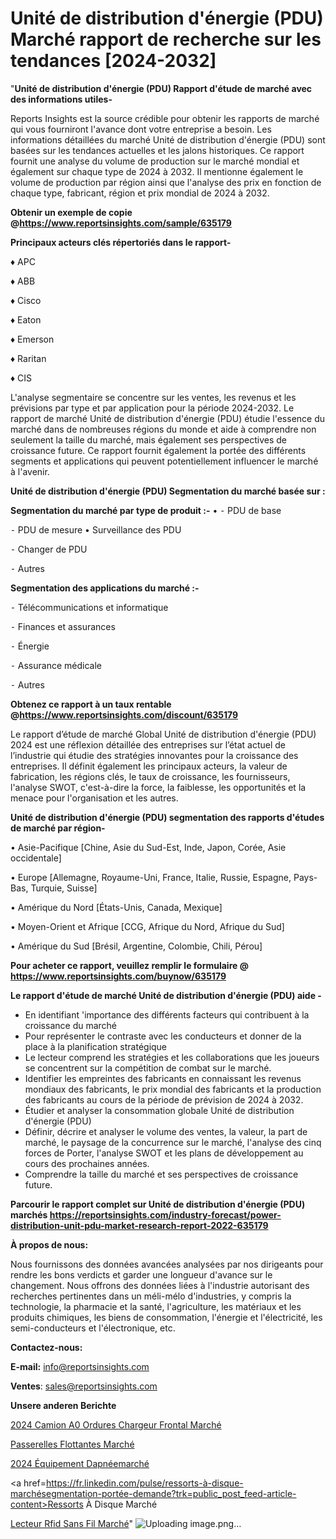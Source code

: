 # Unité de distribution d'énergie (PDU) Marché rapport de recherche sur les tendances [2024-2032]

"<strong>Unité de distribution d'énergie (PDU) Rapport d'étude de marché avec des informations utiles-</strong>

Reports Insights est la source crédible pour obtenir les rapports de marché qui vous fourniront l'avance dont votre entreprise a besoin. Les informations détaillées du marché Unité de distribution d'énergie (PDU) sont basées sur les tendances actuelles et les jalons historiques. Ce rapport fournit une analyse du volume de production sur le marché mondial et également sur chaque type de 2024 à 2032. Il mentionne également le volume de production par région ainsi que l'analyse des prix en fonction de chaque type, fabricant, région et prix mondial de 2024 à 2032.

<strong><b>Obtenir un exemple de copie @</b></strong><a href=https://www.reportsinsights.com/sample/635179><strong><b>https://www.reportsinsights.com/sample/635179</b></strong></a>

<b>Principaux acteurs clés répertoriés dans le rapport-</b>

<b> </b>♦ APC

♦ ABB

♦ Cisco

♦ Eaton

♦ Emerson

♦ Raritan

♦ CIS

L'analyse segmentaire se concentre sur les ventes, les revenus et les prévisions par type et par application pour la période 2024-2032. Le rapport de marché Unité de distribution d'énergie (PDU) étudie l'essence du marché dans de nombreuses régions du monde et aide à comprendre non seulement la taille du marché, mais également ses perspectives de croissance future. Ce rapport fournit également la portée des différents segments et applications qui peuvent potentiellement influencer le marché à l'avenir.

<strong>Unité de distribution d'énergie (PDU) Segmentation du marché basée sur :</strong>

<strong>Segmentation du marché par type de produit :-</strong>
•
⁃ PDU de base

⁃ PDU de mesure
• Surveillance des PDU

⁃ Changer de PDU

⁃ Autres

<strong>Segmentation des applications du marché :-</strong>

⁃ Télécommunications et informatique

⁃ Finances et assurances

⁃ Énergie

⁃ Assurance médicale

⁃ Autres

<strong><b>Obtenez ce rapport à un taux rentable @</b></strong><a href=https://www.reportsinsights.com/discount/635179><strong><b>https://www.reportsinsights.com/discount/635179</b></strong></a>

Le rapport d’étude de marché Global Unité de distribution d'énergie (PDU) 2024 est une réflexion détaillée des entreprises sur l’état actuel de l’industrie qui étudie des stratégies innovantes pour la croissance des entreprises. Il définit également les principaux acteurs, la valeur de fabrication, les régions clés, le taux de croissance, les fournisseurs, l'analyse SWOT, c'est-à-dire la force, la faiblesse, les opportunités et la menace pour l'organisation et les autres.

<strong>Unité de distribution d'énergie (PDU) segmentation des rapports d'études de marché par région-</strong>

• Asie-Pacifique [Chine, Asie du Sud-Est, Inde, Japon, Corée, Asie occidentale]

• Europe [Allemagne, Royaume-Uni, France, Italie, Russie, Espagne, Pays-Bas, Turquie, Suisse]

• Amérique du Nord [États-Unis, Canada, Mexique]

• Moyen-Orient et Afrique [CCG, Afrique du Nord, Afrique du Sud]

• Amérique du Sud [Brésil, Argentine, Colombie, Chili, Pérou]

<strong>Pour acheter ce rapport, veuillez remplir le formulaire @   <a href=https://www.reportsinsights.com/buynow/635179>https://www.reportsinsights.com/buynow/635179</a></strong>

<strong>Le rapport d'étude de marché Unité de distribution d'énergie (PDU) aide -</strong>
<ul>
  <li>En identifiant 'importance des différents facteurs qui contribuent à la croissance du marché</li>
  <li>Pour représenter le contraste avec les conducteurs et donner de la place à la planification stratégique</li>
  <li>Le lecteur comprend les stratégies et les collaborations que les joueurs se concentrent sur la compétition de combat sur le marché.</li>
  <li>Identifier les empreintes des fabricants en connaissant les revenus mondiaux des fabricants, le prix mondial des fabricants et la production des fabricants au cours de la période de prévision de 2024 à 2032.</li>
  <li>Étudier et analyser la consommation globale Unité de distribution d'énergie (PDU)</li>
  <li>Définir, décrire et analyser le volume des ventes, la valeur, la part de marché, le paysage de la concurrence sur le marché, l'analyse des cinq forces de Porter, l'analyse SWOT et les plans de développement au cours des prochaines années.</li>
  <li>Comprendre la taille du marché et ses perspectives de croissance future.</li>
</ul>

<strong>Parcourir le rapport complet sur Unité de distribution d'énergie (PDU) marchés <a href=https://reportsinsights.com/industry-forecast/power-distribution-unit-pdu-market-research-report-2022-635179>https://reportsinsights.com/industry-forecast/power-distribution-unit-pdu-market-research-report-2022-635179</a></strong>

<strong>À propos de nous:</strong>

Nous fournissons des données avancées analysées par nos dirigeants pour rendre les bons verdicts et garder une longueur d'avance sur le changement. Nous offrons des données liées à l'industrie autorisant des recherches pertinentes dans un méli-mélo d'industries, y compris la technologie, la pharmacie et la santé, l'agriculture, les matériaux et les produits chimiques, les biens de consommation, l'énergie et l'électricité, les semi-conducteurs et l'électronique, etc.

<strong>Contactez-nous:</strong>

<strong>E-mail:</strong> <a href=mailto:info@reportsinsights.com>info@reportsinsights.com</a>

<strong>Ventes</strong>: <a href=mailto:sales@reportsinsights.com>sales@reportsinsights.com</a>

<strong>Unsere anderen Berichte</strong>

<a href=https://www.linkedin.com/pulse/2024-camion-%C3%A0-ordures-chargeur-frontal-march%C3%A9-uyaec/>2024 Camion A0 Ordures Chargeur Frontal Marché</a>

<a href=https://www.linkedin.com/pulse/passerelles-flottantes-march%C3%A9-2024-part-et-ygzgc/>Passerelles Flottantes Marché</a>

<a href=https://www.linkedin.com/pulse/2024-équipement-dapnéemarché-basé-sur-le-type-8qz9c/>2024 Équipement Dapnéemarché</a>

<a href=https://fr.linkedin.com/pulse/ressorts-à-disque-marchésegmentation-portée-demande?trk=public_post_feed-article-content>Ressorts À Disque Marché</a>

<a href=https://www.linkedin.com/pulse/lecteur-rfid-sans-fil-march%C3%A9-rapport-analyse-wlhnf/>Lecteur Rfid Sans Fil Marché</a>"
![Uploading image.png…]()
